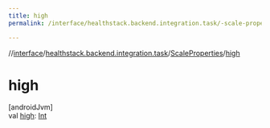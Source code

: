 ```yaml
---
title: high
permalink: /interface/healthstack.backend.integration.task/-scale-properties/high.html

---
```

//[interface](../../../index.html)/[healthstack.backend.integration.task](../index.html)/[ScaleProperties](index.html)/[high](high.html)



# high



[androidJvm]\
val [high](high.html): [Int](https://kotlinlang.org/api/latest/jvm/stdlib/kotlin/-int/index.html)




